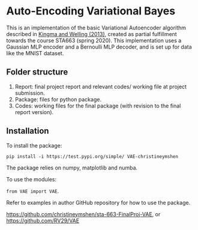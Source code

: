 # Auto-Encoding Variational Bayes

This is an implementation of the basic Variational Autoencoder algorithm described in [Kingma and Welling (2013)](https://arxiv.org/abs/1312.6114), created as partial fulfillment towards the course STA663 (spring 2020). This implementation uses a Gaussian MLP encoder and a Bernoulli MLP decoder, and is set up for data like the MNIST dataset. 

## Folder structure

1. Report: final project report and relevant codes/ working file at project submission.
2. Package: files for python package.
3. Codes: working files for the final package (with revision to the final report version).

## Installation

To install the package:

`pip install -i https://test.pypi.org/simple/ VAE-christineymshen`

The package relies on numpy, matplotlib and numba.

To use the modules:

`from VAE import VAE`.

Refer to examples in author GitHub repository for how to use the package. 

https://github.com/christineymshen/sta-663-FinalProj-VAE, or
https://github.com/RV29/VAE


